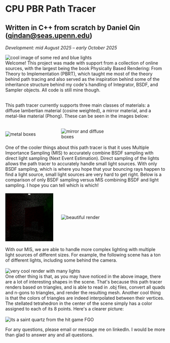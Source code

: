 ﻿# CPU PBR Path Tracer
## Written in C++ from scratch by Daniel Qin (qindan@seas.upenn.edu)
*Development: mid August 2025 – early October 2025*

<img src="demoimages/redbluelighting.png" alt="cool image of some red and blue lights" width="50%"/>
<br>
Welcome! This project was made with support from a collection of online sources, with the largest being the book Physically Based Rendering: From Theory to Implementation (PBRT), which taught me most of the theory behind path tracing and also served as the inspiration behind some of the inheritance structure behind my code's handling of Integrator, BSDF, and Sampler objects. All code is still mine though. 

<br>
<br>

This path tracer currently supports three main classes of materials: a diffuse lambertian material (cosine weighted), a mirror material, and a metal-like material (Phong). These can be seen in the images below:
<br>

<br>
<div style="display: flex; gap: 5%; align-items: center;">
  <img src="demoimages/metalboxes.png" alt="metal boxes" width="30%">
  <img src="demoimages/mirrorBox.png" alt="mirror and diffuse boxes" width="30%">
</div>
<br>
One of the cooler things about this path tracer is that it uses Multiple Importance Sampling (MIS) to accurately combine BSDF sampling with direct light sampling (Next Event Estimation). Direct sampling of the lights allows the path tracer to accurately handle small light sources. With only BSDF sampling, which is where you hope that your bouncing rays happen to find a light source, small light sources are very hard to get right. Below is a comparison of only BSDF sampling versus MIS combining BSDF and light sampling. I hope you can tell which is which!
<br>

<br>
<div style="display: flex; gap: 5%; align-items: center;">
  <img src="demoimages/badexample.png" alt="ugly render" width="30%">
  <img src="demoimages/smallLightMirrorBoxes.png" alt="beautiful render" width="30%">
</div>
<br>
With our MIS, we are able to handle more complex lighting with multiple light sources of different sizes. For example, the following scene has a ton of different lights, including some behind the camera.
<br>

<br>
<img src="demoimages/saintquartz.png" alt="very cool render with many lights" width="50%"/>
<br>
One other thing is that, as you may have noticed in the above image, there are a lot of interesting shapes in the scene. That's because this path tracer renders based on triangles, and is able to read in .obj files, convert all quads and n-gons to triangles, and render the resulting mesh. Another cool thing is that the colors of triangles are indeed interpolated between their vertices. The stellated tetrahedron in the center of the scene simply has a color assigned to each of its 8 points. Here's a clearer picture:

<br>
<br>
<img src="demoimages/saintquartz3.png" alt="its a saint quartz from the hit game FGO" width="50%"/>

For any questions, please email or message me on linkedIn. I would be more than glad to answer any and all questions.



